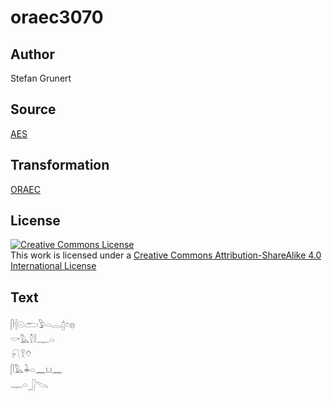 # oraec3070

## Author

Stefan Grunert

## Source

[AES](https://github.com/simondschweitzer/aes)

## Transformation

[ORAEC](https://oraec.github.io/)

## License

<a rel="license" href="http://creativecommons.org/licenses/by-sa/4.0/"><img alt="Creative Commons License" style="border-width:0" src="https://i.creativecommons.org/l/by-sa/4.0/88x31.png" /></a><br />This work is licensed under a <a rel="license" href="http://creativecommons.org/licenses/by-sa/4.0/">Creative Commons Attribution-ShareAlike 4.0 International License</a>

## Text

𓋴𓐪𓇳𓂧𓅱𓏏𓂋𓉺𓏌𓊖<br>
𓎡𓅓𓎿𓎛𓊃𓏏<br>
𓍯𓎝𓄣<br>
𓋴𓅓𓇓𓏏𓈖𓂓𓈖<br>
𓊃𓏏𓃀𓌫<br>
